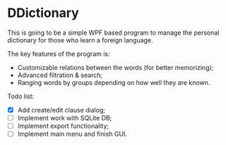 # DDictionary

This is going to be a simple WPF based program to manage the personal dictionary for those who learn a foreign language.

The key features of the program is:
  - Customizable relations between the words (for better memorizing);
  - Advanced filtration & search;
  - Ranging words by groups depending on how well they are known.

Todo list:
- [x] Add create/edit clause dialog;
- [ ] Implement work with SQLite DB;
- [ ] Implement export functionality;
- [ ] Implement main menu and finish GUI.